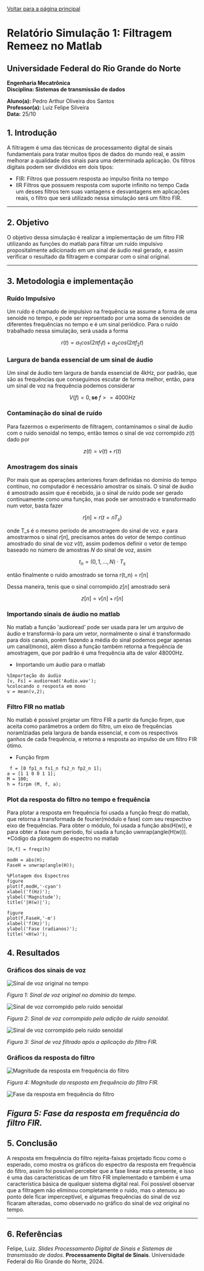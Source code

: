 <script type="text/javascript" async
  src="https://cdn.jsdelivr.net/npm/mathjax@3/es5/tex-mml-chtml.js">
</script>

[Voltar para a página principal](../../index.md)
# **Relatório Simulação 1: Filtragem Remeez no Matlab**
## Universidade Federal do Rio Grande do Norte

**Engenharia Mecatrônica**  
**Disciplina: Sistemas de transmissão de dados**

**Aluno(a):** Pedro Arthur Oliveira dos Santos  
**Professor(a):** Luiz Felipe Silveira  
**Data:** 25/10

## 1. Introdução
A filtragem é uma das técnicas de processamento digital de sinais fundamentais para tratar muitos tipos de dados do mundo real, e assim melhorar a qualidade dos sinais para uma determinada aplicação.
Os filtros digitais podem ser divididos em dois tipos:
* FIR: Filtros que possuem resposta ao impulso finita no tempo
* IIR  Filtros que possuem resposta com suporte infinito no tempo
Cada um desses filtros tem suas vantagens e desvantagens em aplicações reais, o filtro que será utilizado nessa simulação será um filtro FIR.

---

## 2. Objetivo
O objetivo dessa simulação é realizar a implementação de um filtro FIR utilizando as funções do matlab para filtrar um ruído impulsivo propositalmente adicionado em um sinal de áudio real gerado, e assim verificar o resultado da filtragem e comparar com o sinal original.


---

## 3. Metodologia e implementação

### Ruído Impulsivo 
Um ruído é chamado de impulsivo na frequência se assume a forma de uma senoide no tempo, e pode ser reprsentado por uma soma de senoides de diferentes frequências no tempo e é um sinal periódico. Para o ruído trabalhado nessa simulação, será usada a forma

$$
r(t) = a_1 cos(2 \pi f_1 t) + a_2 cos(2 \pi f_2 t) 
$$

### Largura de banda essencial de um sinal de áudio
Um sinal de áudio tem largura de banda essencial de 4kHz, por padrão, que são as frequências que conseguimos escutar de forma melhor, então, para um sinal de voz na frequência podemos considerar 

$$
V(f) = 0, \textbf{se } f>=4000Hz 
$$


### Contaminação do sinal de ruído
Para fazermos o experimento de filtragem, contaminamos o sinal de áudio com o ruído senoidal no tempo, então temos o sinal de voz corrompido $z(t)$ dado por

$$
z(t) = v(t) + r(t)
$$

### Amostragem dos sinais
Por mais que as operações anteriores foram definidas no domínio do tempo contínuo, no computador é necessário amostrar os sinais.
O sinal de áudio é amostrado assim que é recebido, ja o sinal de ruído pode ser gerado continuamente como uma função, mas pode ser amostrado e transformado num vetor, basta fazer

$$
r[n] = r(t = nT_s)
$$

onde T_s é o mesmo período de amostragem do sinal de voz.
e para amostrarmos o sinal $r[n]$, precisamos antes do vetor de tempo contínuo amostrado do sinal de voz $v(t)$, assim podemos definir o vetor de tempo baseado no número de amostras $N$ do sinal de voz, assim

$$
t_n = (0,1,...,N)\cdot T_s
$$

então finalmente o ruído amostrado se torna
r(t_n) = r[n]

Dessa maneira, tenis que o sinal corrompido $z[n]$ amostrado será

$$
z[n] = v[n] + r[n]
$$

### Importando sinais de áudio no matlab
No matlab a função 'audioread' pode ser usada para ler um arquivo de áudio e transformá-lo para um vetor, normalmente o sinal é transformado para dois canais, porém fazendo a média do sinal podemos
pegar apenas um canal(mono), além disso a função também retorna a frequência de amostragem, que por padrão é uma frequência alta de valor 48000Hz.
* Importando um áudio para o matlab

```
%Importação do áudio
[v, Fs] = audioread('Audio.wav');
%colocando o resposta em mono
v = mean(v,2);
```

### Filtro FIR no matlab
No matlab é possível projetar um filtro FIR a partir da função firpm, que aceita como parâmetros a ordem do filtro, um eixo de frequências noramlziadas pela largura de banda essencial, e com os respectivos ganhos de cada
frequência, e retorna a resposta ao impulso de um filtro FIR ótimo.
* Função firpm
```
 f = [0 fp1_n fs1_n fs2_n fp2_n 1];
a = [1 1 0 0 1 1];
M = 100;
h = firpm (M, f, a);
```

### Plot da resposta do filtro no tempo e frequência
Para plotar a resposta em frequência foi usada a função freqz do matlab, que retorna a transformada de fourier(módulo e fase) com seu respectivo eixo de frequências.
Para obter o módulo, foi usada a função abs(H(w)), e para obter a fase num período, foi usada a função uwnrap(angle(H(w))).
*Código da plotagem do espectro no matlab
```
[H,f] = freqz(h)

modH = abs(H);
FaseH = unwrap(angle(H));

%Plotagem dos Espectros
figure
plot(f,modH,'-cyan')
xlabel('f(Hz)');
ylabel('Magnitude');
title('|H(w)|');

figure
plot(f,FaseH,'-m')
xlabel('f(Hz)');
ylabel('Fase (radianos)');
title('<H(w)');

```

## 4. Resultados 

### Gráficos dos sinais de voz
![Sinal de voz original no tempo](./imagens/Sinal_de_voz_original.png)

*Figura 1: Sinal de voz original no domínio do tempo.*

![Sinal de voz corrompido pelo ruído senoidal](./imagens/Sinal_corrompido.png)

*Figura 2: Sinal de voz corrompido pela adição de ruído senoidal.*

![Sinal de voz corrompido pelo ruído senoidal](./imagens/Sinal_filtrado.png)

*Figura 3: Sinal de voz filtrado após a aplicação do filtro FIR.*

### Gráficos da resposta do filtro
![Magnitude da resposta em frequência do filtro](./imagens/Magnitude_resposta_em_frequencia_do_filtro.png)

*Figura 4: Magnitude da resposta em frequência do filtro FIR.*

![Fase da resposta em frequência do filtro](./imagens/Fase_da_resposta_em_frequencia_do_filtro.png)

*Figura 5: Fase da resposta em frequência do filtro FIR.*
---

## 5. Conclusão
A resposta em frequência do filtro rejeita-faixas projetado ficou como o esperado, como mostra os gráficos do espectro da resposta em frequência do filtro, assim foi possível perceber que a fase linear esta presente, e isso é uma das características de um filtro FIR implementado e também é uma característica básica de qualquer sistema digital real.
Foi possível observar que a filtragem não eliminou completamente o ruído, mas o atenuou ao ponto dele ficar imperceptível, e algumas frequências do sinal de voz ficaram alteradas, como observado no gráfico do sinal de voz original no tempo.

---

## 6. Referências

Felipe, Luiz. *Slides Processamento Digital de Sinais e Sistemas de transmissão de dados*. **Processamento Digital de Sinais**. Universidade Federal do Rio Grande do Norte, 2024.
